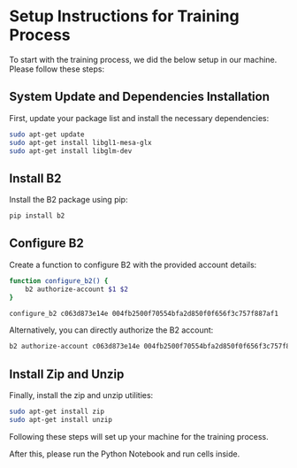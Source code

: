 # Setup Instructions for Training Process

To start with the training process, we did the below setup in our machine. Please follow these steps:

## System Update and Dependencies Installation

First, update your package list and install the necessary dependencies:

```sh
sudo apt-get update
sudo apt-get install libgl1-mesa-glx
sudo apt-get install libglm-dev
```

## Install B2

Install the B2 package using pip:

```sh
pip install b2
```

## Configure B2

Create a function to configure B2 with the provided account details:

```sh
function configure_b2() {
    b2 authorize-account $1 $2
}

configure_b2 c063d873e14e 004fb2500f70554bfa2d850f0f656f3c757f887af1
```

Alternatively, you can directly authorize the B2 account:

```sh
b2 authorize-account c063d873e14e 004fb2500f70554bfa2d850f0f656f3c757f887af1
```

## Install Zip and Unzip

Finally, install the zip and unzip utilities:

```sh
sudo apt-get install zip
sudo apt-get install unzip
```

Following these steps will set up your machine for the training process.

After this, please run the Python Notebook and run cells inside.
